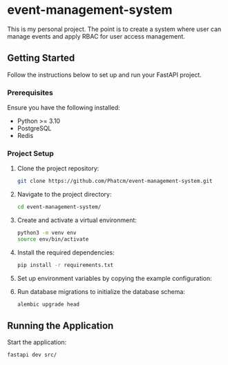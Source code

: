 # event-management-system
This is my personal project. The point is to create a system where user can manage events and apply RBAC for user access management.

## Getting Started
Follow the instructions below to set up and run your FastAPI project.

### Prerequisites
Ensure you have the following installed:

- Python >= 3.10
- PostgreSQL
- Redis

### Project Setup
1. Clone the project repository:
    ```bash
    git clone https://github.com/Phatcm/event-management-system.git
    ```
   
2. Navigate to the project directory:
    ```bash
    cd event-management-system/
    ```

3. Create and activate a virtual environment:
    ```bash
    python3 -m venv env
    source env/bin/activate
    ```

4. Install the required dependencies:
    ```bash
    pip install -r requirements.txt
    ```

5. Set up environment variables by copying the example configuration:

6. Run database migrations to initialize the database schema:
    ```bash
    alembic upgrade head
    ```

## Running the Application
Start the application:

```bash
fastapi dev src/
```